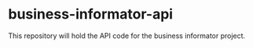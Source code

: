 # business-informator-api
This repository will hold the API code for the business informator project.
